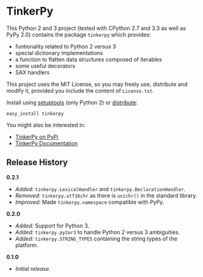 TinkerPy
========

This Python 2 and 3 project (tested with CPython 2.7 and 3.3  as well as PyPy
2.0) contains the package `tinkerpy` which provides:

*   funtionality related to Python 2 versus 3
*   special dictionary implementations
*   a function to flatten data structures composed of iterables
*   some useful decorators
*   SAX handlers

This project uses the MIT License, so you may freely use, distribute and
modify it, provided you include the content of `License.txt`.

Install using [setuptools](https://pypi.python.org/pypi/setuptools) (only
Python 2) or [distribute](http://pythonhosted.org/distribute/):

    easy_install tinkerpy


You might also be interested in:

* [TinkerPy on PyPi](https://pypi.python.org/pypi/TinkerPy)
* [TinkerPy Documentation](http://pythonhosted.org/TinkerPy/)


## Release History

**0.2.1**
*   *Added:* `tinkerpy.LexicalHandler` and `tinkerpy.DeclarationHandler`.
*   *Removed:* `tinkerpy.utf16chr` as there is `unichr()` in the standard
    library.
*   *Improved:* Made `tinkerpy.namespace` compatible with PyPy.

**0.2.0**
*   *Added:* Support for Python 3.
*   *Added:* `tinkerpy.py2or3` to handle Python 2 versus 3 ambiguities.
*   *Added:* `tinkerpy.STRING_TYPES` containing the string types of the
    platform.

**0.1.0**
*   *Initial release.*